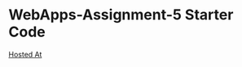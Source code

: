 # WebApps-Assignment-5 Starter Code
[Hosted At](https://44-563-web-apps-s22.github.io/webapps-s22-assignment-5-ksreejareddy/birds.html)
